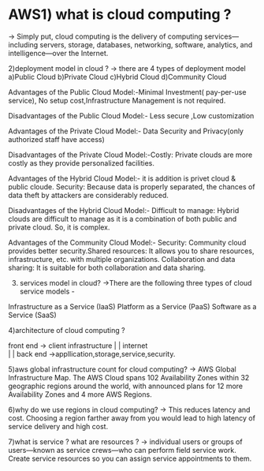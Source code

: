 # AWS1) what is cloud computing ?
-> Simply put, cloud computing is the delivery of computing services—including servers, storage, databases, networking, software, analytics, and intelligence—over the Internet.

2)deployment model in cloud ?
-> there are 4 types of deployment model 
	a)Public Cloud
	b)Private Cloud
	c)Hybrid Cloud
	d)Community Cloud


Advantages of the Public Cloud Model:-Minimal Investment( pay-per-use service), No setup cost,Infrastructure Management is not required.

Disadvantages of the Public Cloud Model:- Less secure ,Low customization 


Advantages of the Private Cloud Model:- Data Security and Privacy(only authorized staff have access)

Disadvantages of the Private Cloud Model:-Costly: Private clouds are more costly as they provide personalized facilities.


Advantages of the Hybrid Cloud Model:- it is addition is privet cloud & public cloude.
Security: Because data is properly separated, the chances of data theft by attackers are considerably reduced. 

Disadvantages of the Hybrid Cloud Model:- Difficult to manage: Hybrid clouds are difficult to manage as it is a combination of both public and private cloud. So, it is complex.


Advantages of the Community Cloud Model:- Security: Community cloud provides better security.Shared resources: It allows you to share resources, infrastructure, etc. with multiple organizations.
Collaboration and data sharing: It is suitable for both collaboration and data sharing.



3) services model in cloud?
->There are the following three types of cloud service models -

Infrastructure as a Service (IaaS)
Platform as a Service (PaaS)
Software as a Service (SaaS)


4)architecture of cloud computing ?

front end -> client infrastructure 
           |
	   |
	internet 	
	   |
	   |
back end ->appllication,storage,service,security.



5)aws global infrastructure count for cloud computing?
-> AWS Global Infrastructure Map. The AWS Cloud spans 102 Availability Zones within 32 geographic regions around the world, with announced plans for 12 more Availability Zones and 4 more AWS Regions.

6)why do we use regions in cloud computing?
->  This reduces latency and cost. Choosing a region farther away from you would lead to high latency of service delivery and high cost.

7)what is service ? what are resources ?
->  individual users or groups of users—known as service crews—who can perform field service work. Create service resources so you can assign service appointments to them.



